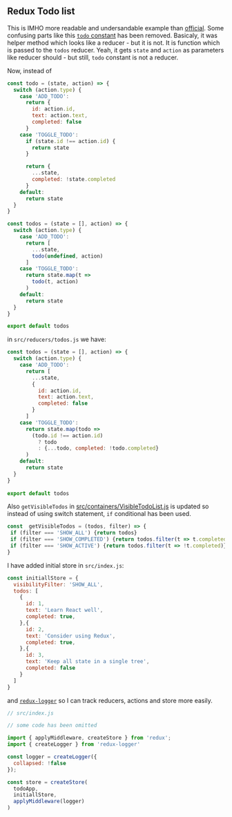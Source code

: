 ## Redux Todo list

This is IMHO more readable and undersandable example than [official](https://github.com/reactjs/redux/tree/master/examples/todos). Some confusing parts like this [`todo` constant](https://github.com/reactjs/redux/blob/master/examples/todos/src/reducers/todos.js#L1-L21) has been removed. Basicaly, it was helper method which looks like a reducer - but it is not. It is function which is passed to the `todos` reducer. Yeah, it gets `state` and `action` as parameters like reducer should - but still, `todo` constant is not a reducer.

Now, instead of
```js
const todo = (state, action) => {
  switch (action.type) {
    case 'ADD_TODO':
      return {
        id: action.id,
        text: action.text,
        completed: false
      }
    case 'TOGGLE_TODO':
      if (state.id !== action.id) {
        return state
      }

      return {
        ...state,
        completed: !state.completed
      }
    default:
      return state
  }
}

const todos = (state = [], action) => {
  switch (action.type) {
    case 'ADD_TODO':
      return [
        ...state,
        todo(undefined, action)
      ]
    case 'TOGGLE_TODO':
      return state.map(t =>
        todo(t, action)
      )
    default:
      return state
  }
}

export default todos

```
in `src/reducers/todos.js` we have:

```js
const todos = (state = [], action) => {
  switch (action.type) {
    case 'ADD_TODO':
      return [
        ...state,
        {
          id: action.id,
          text: action.text,
          completed: false
        }
      ]
    case 'TOGGLE_TODO':
      return state.map(todo => 
        (todo.id !== action.id) 
          ? todo 
          : {...todo, completed: !todo.completed}
      )
    default:
      return state
  }
}
 
export default todos

```
Also `getVisibleTodos` in [src/containers/VisibleTodoList.js](https://github.com/reactjs/redux/blob/master/examples/todos/src/containers/VisibleTodoList.js#L5-L16) is updated so instead of using switch statement, `if` conditional has been used.
```js
const  getVisibleTodos = (todos, filter) => {
 if (filter === 'SHOW_ALL') {return todos} 
 if (filter === 'SHOW_COMPLETED') {return todos.filter(t => t.completed)} 
 if (filter === 'SHOW_ACTIVE') {return todos.filter(t => !t.completed)}
}

```


I have added initial store in `src/index.js`:
```js
const initiallStore = {
  visibilityFilter: 'SHOW_ALL',
  todos: [
    { 
      id: 1,
      text: 'Learn React well',
      completed: true,
    },{ 
      id: 2,
      text: 'Consider using Redux',
      completed: true,
    },{
      id: 3,
      text: 'Keep all state in a single tree',
      completed: false
    }
  ]
}

```


 and [`redux-logger`](https://github.com/evgenyrodionov/redux-logger) so I can track reducers, actions and store more easily.
```js
// src/index.js

// some code has been omitted

import { applyMiddleware, createStore } from 'redux';
import { createLogger } from 'redux-logger'

const logger = createLogger({ 
  collapsed: !false
});

const store = createStore(
  todoApp,
  initiallStore,
  applyMiddleware(logger)
)

```

